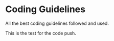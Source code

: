 Coding Guidelines
=============

All the best coding guidelines followed and used.

This is the test for the code push.